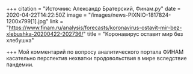 +++
citation = "Источник: Александр Братерский, Финам.ру"
date = 2020-04-22T14:22:50Z
image = "/images/news-PIXNIO-1817824-1200x799[1].jpg"
link = "https://www.finam.ru/analysis/forecasts/koronavirus-ostavit-mir-bez-xlebushka-20200422-202736/"
title = "Коронавирус оставит мир без хлебушка"

+++
Мой комментарий по вопросу аналитического портала ФИНАМ касательно перспектив нехватки продовольствия в мире вследствие пандемии.